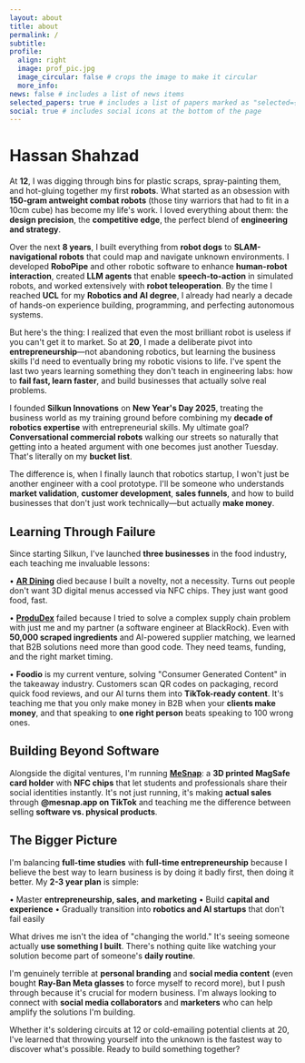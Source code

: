 ```yaml
---
layout: about
title: about
permalink: /
subtitle: 
profile:
  align: right
  image: prof_pic.jpg
  image_circular: false # crops the image to make it circular
  more_info:
news: false # includes a list of news items
selected_papers: true # includes a list of papers marked as "selected={true}"
social: true # includes social icons at the bottom of the page
---
```


# Hassan Shahzad

At **12**, I was digging through bins for plastic scraps, spray-painting them, and hot-gluing together my first **robots**. What started as an obsession with **150-gram antweight combat robots** (those tiny warriors that had to fit in a 10cm cube) has become my life's work. I loved everything about them: the **design precision**, the **competitive edge**, the perfect blend of **engineering and strategy**.

Over the next **8 years**, I built everything from **robot dogs** to **SLAM-navigational robots** that could map and navigate unknown environments. I developed **RoboPipe** and other robotic software to enhance **human-robot interaction**, created **LLM agents** that enable **speech-to-action** in simulated robots, and worked extensively with **robot teleoperation**. By the time I reached **UCL** for my **Robotics and AI degree**, I already had nearly a decade of hands-on experience building, programming, and perfecting autonomous systems.

But here's the thing: I realized that even the most brilliant robot is useless if you can't get it to market. So at **20**, I made a deliberate pivot into **entrepreneurship**—not abandoning robotics, but learning the business skills I'd need to eventually bring my robotic visions to life. I've spent the last two years learning something they don't teach in engineering labs: how to **fail fast, learn faster**, and build businesses that actually solve real problems.

I founded **Silkun Innovations** on **New Year's Day 2025**, treating the business world as my training ground before combining my **decade of robotics expertise** with entrepreneurial skills. My ultimate goal? **Conversational commercial robots** walking our streets so naturally that getting into a heated argument with one becomes just another Tuesday. That's literally on my **bucket list**.

The difference is, when I finally launch that robotics startup, I won't just be another engineer with a cool prototype. I'll be someone who understands **market validation**, **customer development**, **sales funnels**, and how to build businesses that don't just work technically—but actually **make money**.

## Learning Through Failure

Since starting Silkun, I've launched **three businesses** in the food industry, each teaching me invaluable lessons:

• **[AR Dining](https://ar-dining.com)** died because I built a novelty, not a necessity. Turns out people don't want 3D digital menus accessed via NFC chips. They just want good food, fast.

• **[ProduDex](https://produdex.com)** failed because I tried to solve a complex supply chain problem with just me and my partner (a software engineer at BlackRock). Even with **50,000 scraped ingredients** and AI-powered supplier matching, we learned that B2B solutions need more than good code. They need teams, funding, and the right market timing.

• **Foodio** is my current venture, solving "Consumer Generated Content" in the takeaway industry. Customers scan QR codes on packaging, record quick food reviews, and our AI turns them into **TikTok-ready content**. It's teaching me that you only make money in B2B when your **clients make money**, and that speaking to **one right person** beats speaking to 100 wrong ones.

## Building Beyond Software

Alongside the digital ventures, I'm running **[MeSnap](https://mesnap.app)**: a **3D printed MagSafe card holder** with **NFC chips** that let students and professionals share their social identities instantly. It's not just running, it's making **actual sales** through **@mesnap.app on TikTok** and teaching me the difference between selling **software vs. physical products**.

## The Bigger Picture

I'm balancing **full-time studies** with **full-time entrepreneurship** because I believe the best way to learn business is by doing it badly first, then doing it better. My **2-3 year plan** is simple:

• Master **entrepreneurship, sales, and marketing** 
• Build **capital and experience**
• Gradually transition into **robotics and AI startups** that don't fail easily

What drives me isn't the idea of "changing the world." It's seeing someone actually **use something I built**. There's nothing quite like watching your solution become part of someone's **daily routine**.

I'm genuinely terrible at **personal branding** and **social media content** (even bought **Ray-Ban Meta glasses** to force myself to record more), but I push through because it's crucial for modern business. I'm always looking to connect with **social media collaborators** and **marketers** who can help amplify the solutions I'm building.

Whether it's soldering circuits at 12 or cold-emailing potential clients at 20, I've learned that throwing yourself into the unknown is the fastest way to discover what's possible. Ready to build something together?
